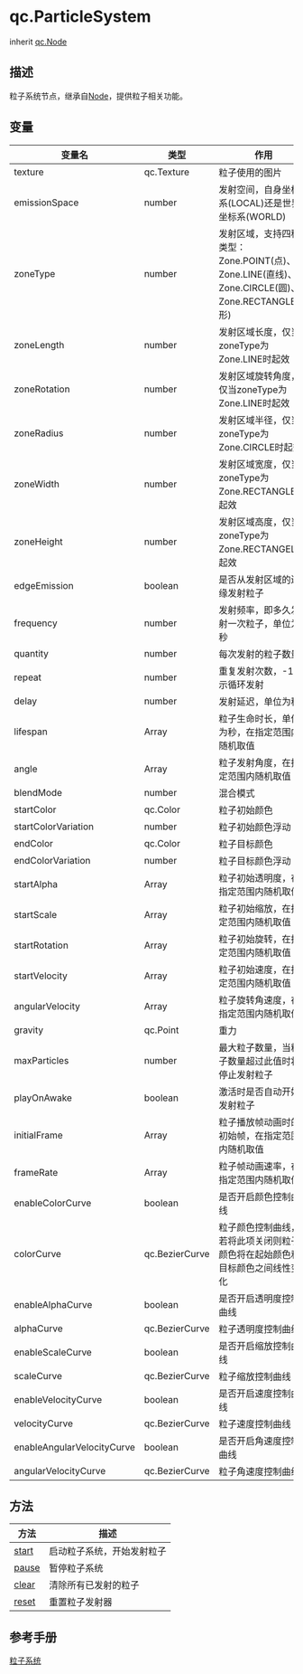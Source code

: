 # qc.ParticleSystem
inherit [qc.Node](../../gameobject/CNode.md)

## 描述
粒子系统节点，继承自[Node](../../gameobject/CNode.md)，提供粒子相关功能。

## 变量
| 变量名        |  类型     |   作用           |
| ------------- |-------------| -------------|
| texture | qc.Texture | 粒子使用的图片 |
| emissionSpace | number | 发射空间，自身坐标系(LOCAL)还是世界坐标系(WORLD) |
| zoneType | number | 发射区域，支持四种类型：Zone.POINT(点)、Zone.LINE(直线)、Zone.CIRCLE(圆)、Zone.RECTANGLE(矩形)  |
| zoneLength | number | 发射区域长度，仅当zoneType为Zone.LINE时起效 |
| zoneRotation | number | 发射区域旋转角度，仅当zoneType为Zone.LINE时起效 |
| zoneRadius | number | 发射区域半径，仅当zoneType为Zone.CIRCLE时起效 |
| zoneWidth | number | 发射区域宽度，仅当zoneType为Zone.RECTANGLE时起效 |
| zoneHeight | number | 发射区域高度，仅当zoneType为Zone.RECTANGEL时起效 |
| edgeEmission | boolean | 是否从发射区域的边缘发射粒子 |
| frequency | number | 发射频率，即多久发射一次粒子，单位为秒 |
| quantity | number | 每次发射的粒子数量 |
| repeat | number | 重复发射次数，-1表示循环发射 |
| delay | number | 发射延迟，单位为秒 |
| lifespan | Array | 粒子生命时长，单位为秒，在指定范围内随机取值 |
| angle | Array | 粒子发射角度，在指定范围内随机取值 |
| blendMode | number | 混合模式 |
| startColor | qc.Color | 粒子初始颜色 |
| startColorVariation | number | 粒子初始颜色浮动 |
| endColor | qc.Color | 粒子目标颜色 |
| endColorVariation | number | 粒子目标颜色浮动 |
| startAlpha | Array | 粒子初始透明度，在指定范围内随机取值 |
| startScale | Array | 粒子初始缩放，在指定范围内随机取值 |
| startRotation | Array | 粒子初始旋转，在指定范围内随机取值 |
| startVelocity | Array | 粒子初始速度，在指定范围内随机取值 |
| angularVelocity | Array | 粒子旋转角速度，在指定范围内随机取值 |
| gravity | qc.Point | 重力 |
| maxParticles | number | 最大粒子数量，当粒子数量超过此值时将停止发射粒子 |
| playOnAwake | boolean | 激活时是否自动开始发射粒子 |
| initialFrame | Array | 粒子播放帧动画时的初始帧，在指定范围内随机取值 |
| frameRate | Array | 粒子帧动画速率，在指定范围内随机取值 |
| enableColorCurve | boolean | 是否开启颜色控制曲线 |
| colorCurve | qc.BezierCurve | 粒子颜色控制曲线，若将此项关闭则粒子颜色将在起始颜色和目标颜色之间线性变化 |
| enableAlphaCurve | boolean | 是否开启透明度控制曲线 |
| alphaCurve | qc.BezierCurve | 粒子透明度控制曲线 |
| enableScaleCurve | boolean | 是否开启缩放控制曲线 |
| scaleCurve | qc.BezierCurve | 粒子缩放控制曲线 |
| enableVelocityCurve | boolean | 是否开启速度控制曲线 |
| velocityCurve | qc.BezierCurve | 粒子速度控制曲线 |
| enableAngularVelocityCurve | boolean | 是否开启角速度控制曲线 |
| angularVelocityCurve | qc.BezierCurve | 粒子角速度控制曲线 |

## 方法
| 方法 | 描述 |
| ------------- |-------------|
| [start](methods/start.md) | 启动粒子系统，开始发射粒子 |
| [pause](methods/pause.md) | 暂停粒子系统 |
| [clear](methods/clear.md) | 清除所有已发射的粒子 |
| [reset](methods/reset.md) | 重置粒子发射器 |

## 参考手册
[粒子系统](http://docs.zuoyouxi.com/manual/Plugin/ParticleSystem/ParticleSystem.html)
